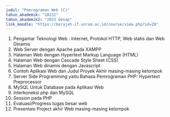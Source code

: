 ```yaml
---
judul: "Pemrograman Web (C)"
tahun_akademik: "20232"
tahun_akademik2: "2023 Genap"
link_moodle: "https://berajah-if.unram.ac.id/course/view.php?id=28"
---
```


1. Pengantar Teknologi  Web : Internet, Protokol HTTP, Web statis dan Web Dinamis
2. Web Server dengan  Apache pada XAMPP
3. Halaman Web dengan Hypertext Markup Language (HTML)
4. Halaman Web dengan Cascade Style Sheet (CSS)
5. Halaman Web dinamis dengan Javascript
6. Contoh Aplikasi Web dan Judul Proyek Akhir masing-masing kelompok
7. Server Side Programming yaitu Bahasa Pemrograman PHP: Hypertext Preprocessor
8. MySQL Untuk Database pada Aplikasi Web
9. Interkoneksi php dan MySQL
10. Session pada PHP
11. Evaluasi/Progress tugas besar web
12. Presentasi Project akhir Web masing-masing kelompok